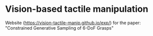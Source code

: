 # Vision-based tactile manipulation 
Website (https://vision-tactile-manip.github.io/exp/) for the paper: "Constrained Generative Sampling of 6-DoF Grasps"
